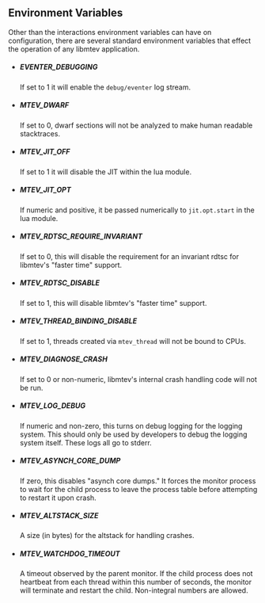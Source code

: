 ## Environment Variables

Other than the interactions environment variables can have on configuration,
there are several standard environment variables that effect the operation of
any libmtev application.

 * ##### EVENTER_DEBUGGING

   If set to 1 it will enable the `debug/eventer` log stream.

 * ##### MTEV_DWARF

   If set to 0, dwarf sections will not be analyzed to make human readable
   stacktraces.

 * ##### MTEV_JIT_OFF

   If set to 1 it will disable the JIT within the lua module.

 * ##### MTEV_JIT_OPT

   If numeric and positive, it be passed numerically to `jit.opt.start` in
   the lua module.

 * ##### MTEV_RDTSC_REQUIRE_INVARIANT

   If set to 0, this will disable the requirement for an invariant rdtsc
   for libmtev's "faster time" support.

 * ##### MTEV_RDTSC_DISABLE

   If set to 1, this will disable libmtev's "faster time" support.

 * ##### MTEV_THREAD_BINDING_DISABLE

   If set to 1, threads created via `mtev_thread` will not be bound to CPUs.

 * ##### MTEV_DIAGNOSE_CRASH

   If set to 0 or non-numeric, libmtev's internal crash handling code will not
   be run.

 * ##### MTEV_LOG_DEBUG

   If numeric and non-zero, this turns on debug logging for the logging system.
   This should only be used by developers to debug the logging system itself.
   These logs all go to stderr.

 * ##### MTEV_ASYNCH_CORE_DUMP

   If zero, this disables "asynch core dumps."  It forces the monitor process
   to wait for the child process to leave the process table before attempting
   to restart it upon crash.

 * ##### MTEV_ALTSTACK_SIZE

   A size (in bytes) for the altstack for handling crashes.

 * ##### MTEV_WATCHDOG_TIMEOUT

   A timeout observed by the parent monitor.  If the child process
   does not heartbeat from each thread within this number of seconds,
   the monitor will terminate and restart the child.  Non-integral
   numbers are allowed.


